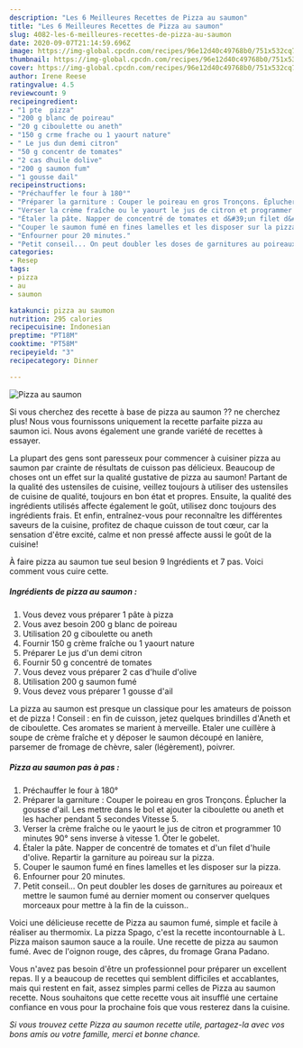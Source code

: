 ```yaml
---
description: "Les 6 Meilleures Recettes de Pizza au saumon"
title: "Les 6 Meilleures Recettes de Pizza au saumon"
slug: 4082-les-6-meilleures-recettes-de-pizza-au-saumon
date: 2020-09-07T21:14:59.696Z
image: https://img-global.cpcdn.com/recipes/96e12d40c49768b0/751x532cq70/pizza-au-saumon-photo-principale-de-la-recette.jpg
thumbnail: https://img-global.cpcdn.com/recipes/96e12d40c49768b0/751x532cq70/pizza-au-saumon-photo-principale-de-la-recette.jpg
cover: https://img-global.cpcdn.com/recipes/96e12d40c49768b0/751x532cq70/pizza-au-saumon-photo-principale-de-la-recette.jpg
author: Irene Reese
ratingvalue: 4.5
reviewcount: 9
recipeingredient:
- "1 pte  pizza"
- "200 g blanc de poireau"
- "20 g ciboulette ou aneth"
- "150 g crme frache ou 1 yaourt nature"
- " Le jus dun demi citron"
- "50 g concentr de tomates"
- "2 cas dhuile dolive"
- "200 g saumon fum"
- "1 gousse dail"
recipeinstructions:
- "Préchauffer le four à 180°"
- "Préparer la garniture : Couper le poireau en gros Tronçons. Éplucher la gousse d&#39;ail. Les mettre dans le bol et ajouter la ciboulette ou aneth et les hacher pendant 5 secondes Vitesse 5."
- "Verser la crème fraîche ou le yaourt le jus de citron et programmer 10 minutes 90° sens inverse à vitesse 1. Ôter le gobelet."
- "Étaler la pâte. Napper de concentré de tomates et d&#39;un filet d&#39;huile d&#39;olive. Repartir la garniture au poireau sur la pizza."
- "Couper le saumon fumé en fines lamelles et les disposer sur la pizza."
- "Enfourner pour 20 minutes."
- "Petit conseil... On peut doubler les doses de garnitures au poireaux et mettre le saumon fumé au dernier moment ou conserver quelques morceaux pour mettre à la fin de la cuisson.."
categories:
- Resep
tags:
- pizza
- au
- saumon

katakunci: pizza au saumon 
nutrition: 295 calories
recipecuisine: Indonesian
preptime: "PT18M"
cooktime: "PT58M"
recipeyield: "3"
recipecategory: Dinner

---
```



![Pizza au saumon](https://img-global.cpcdn.com/recipes/96e12d40c49768b0/751x532cq70/pizza-au-saumon-photo-principale-de-la-recette.jpg)

Si vous cherchez des recette à base de pizza au saumon ?? ne cherchez plus! Nous vous fournissons uniquement la recette parfaite pizza au saumon ici. Nous avons également une grande variété de recettes à essayer.

La plupart des gens sont paresseux pour commencer à cuisiner pizza au saumon par crainte de résultats de cuisson pas délicieux. Beaucoup de choses ont un effet sur la qualité gustative de pizza au saumon! Partant de la qualité des ustensiles de cuisine, veillez toujours à utiliser des ustensiles de cuisine de qualité, toujours en bon état et propres. Ensuite, la qualité des ingrédients utilisés affecte également le goût, utilisez donc toujours des ingrédients frais. Et enfin, entraînez-vous pour reconnaître les différentes saveurs de la cuisine, profitez de chaque cuisson de tout cœur, car la sensation d'être excité, calme et non pressé affecte aussi le goût de la cuisine!

<!--inarticleads1-->

À faire pizza au saumon tue seul besion 9 Ingrédients et 7 pas. Voici comment vous cuire cette.

##### Ingrédients de pizza au saumon :

1. Vous devez vous préparer 1 pâte à pizza
1. Vous avez besoin 200 g blanc de poireau
1. Utilisation 20 g ciboulette ou aneth
1. Fournir 150 g crème fraîche ou 1 yaourt nature
1. Préparer  Le jus d&#39;un demi citron
1. Fournir 50 g concentré de tomates
1. Vous devez vous préparer 2 cas d&#39;huile d&#39;olive
1. Utilisation 200 g saumon fumé
1. Vous devez vous préparer 1 gousse d&#39;ail


La pizza au saumon est presque un classique pour les amateurs de poisson et de pizza ! Conseil : en fin de cuisson, jetez quelques brindilles d&#39;Aneth et de ciboulette. Ces aromates se marient à merveille. Etaler une cuillère à soupe de crème fraîche et y déposer le saumon découpé en lanière, parsemer de fromage de chèvre, saler (légèrement), poivrer. 

<!--inarticleads2-->

##### Pizza au saumon pas à pas :

1. Préchauffer le four à 180°
1. Préparer la garniture : Couper le poireau en gros Tronçons. Éplucher la gousse d&#39;ail. Les mettre dans le bol et ajouter la ciboulette ou aneth et les hacher pendant 5 secondes Vitesse 5.
1. Verser la crème fraîche ou le yaourt le jus de citron et programmer 10 minutes 90° sens inverse à vitesse 1. Ôter le gobelet.
1. Étaler la pâte. Napper de concentré de tomates et d&#39;un filet d&#39;huile d&#39;olive. Repartir la garniture au poireau sur la pizza.
1. Couper le saumon fumé en fines lamelles et les disposer sur la pizza.
1. Enfourner pour 20 minutes.
1. Petit conseil... On peut doubler les doses de garnitures au poireaux et mettre le saumon fumé au dernier moment ou conserver quelques morceaux pour mettre à la fin de la cuisson..


Voici une délicieuse recette de Pizza au saumon fumé, simple et facile à réaliser au thermomix. La pizza Spago, c&#39;est la recette incontournable à L. Pizza maison saumon sauce a la rouile. Une recette de pizza au saumon fumé. Avec de l&#39;oignon rouge, des câpres, du fromage Grana Padano. 

<!--inarticleads1-->

<p>
Vous n'avez pas besoin d'être un professionnel pour préparer un excellent repas. Il y a beaucoup de recettes qui semblent difficiles et accablantes, mais qui restent en fait, assez simples parmi celles de Pizza au saumon recette. Nous souhaitons que cette recette vous ait insufflé une certaine confiance en vous pour la prochaine fois que vous resterez dans la cuisine.
</p>

<p>
<i>Si vous trouvez cette Pizza au saumon recette utile, partagez-la avec vos bons amis ou votre famille, merci et bonne chance.</i>
</p>
